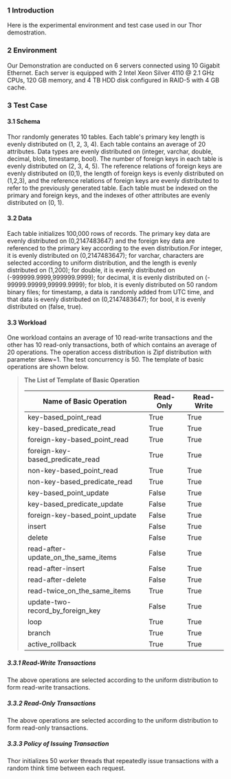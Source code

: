 ﻿### 1 Introduction 
Here is the experimental environment and test case used in our Thor demostration.

### 2 Environment
Our Demonstration are conducted on 6 servers connected using 10 Gigabit Ethernet. Each server is equipped with 2 Intel Xeon Silver 4110 @ 2.1 GHz CPUs, 120 GB memory, and 4 TB HDD disk configured in RAID-5 with 4 GB cache. 

### 3 Test Case
#### 3.1 Schema
Thor randomly generates 10 tables. Each table's primary key length is evenly distributed on (1, 2, 3, 4). Each table contains an average of 20 attributes. Data types are evenly distributed on (integer, varchar, double, decimal, blob, timestamp, bool). The number of foreign keys in each table is evenly distributed on (2, 3, 4, 5). The reference relations of foreign keys are evenly distributed on (0,1), the length of foreign keys is evenly distributed on (1,2,3), and the reference relations of foreign keys are evenly distributed to refer to the previously generated table. Each table must be indexed on the primary and foreign keys, and the indexes of other attributes are evenly distributed on (0, 1).

#### 3.2 Data
Each table initializes 100,000 rows of records. The primary key data are evenly distributed on (0,2147483647) and the foreign key data are referenced to the primary key according to the even distribution.For integer, it is evenly distributed on (0,2147483647); for varchar, characters are selected according to uniform distribution, and the length is evenly distributed on (1,200); for double, it is evenly distributed on (-999999.9999,999999.9999); for decimal, it is evenly distributed on (- 99999.99999,99999.9999); for blob, it is evenly distributed on 50 random binary files; for timestamp, a data is randomly added from UTC time, and that data is evenly distributed on (0,2147483647); for bool, it is evenly distributed on (false, true).

#### 3.3 Workload
One workload contains an average of 10 read-write transactions and the other has 10 read-only transactions, both of which contains an average of 20 operations. The operation access distribution is Zipf distribution with parameter skew=1. The test concurrency is 50. The template of basic operations are shown below. 
>**The List of Template of Basic Operation**
>
>| Name of Basic Operation              | Read-Only | Read-Write |
>| ------------------------------------ | --------- | ---------- |
>| key-based_point_read                 | True      | True       |
>| key-based_predicate_read             | True      | True       |
>| foreign-key-based_point_read         | True      | True       |
>| foreign-key-based_predicate_read     | True      | True       |
>| non-key-based_point_read             | True      | True       |
>| non-key-based_predicate_read         | True      | True       |
>| key-based_point_update               | False     | True       |
>| key-based_predicate_update           | False     | True       |
>| foreign-key-based_point_update       | False     | True       |
>| insert                               | False     | True       |
>| delete                               | False     | True       |
>| read-after-update_on_the_same_items  | False     | True       |
>| read-after-insert                    | False     | True       |
>| read-after-delete                    | False     | True       |
>| read-twice_on_the_same_items         | True      | True       |
>| update-two-record_by_foreign_key     | False     | True       |
>| loop                                 | True      | True       |
>| branch                               | True      | True       |
>| active_rollback                      | True      | True       |

##### 3.3.1 Read-Write Transactions
The above operations are selected according to the uniform distribution to form read-write transactions.

##### 3.3.2 Read-Only Transactions
The above operations are selected according to the uniform distribution to form read-only transactions.

##### 3.3.3 Policy of Issuing Transaction 
Thor initializes 50 worker threads that repeatedly issue transactions with a random think time between each request.
